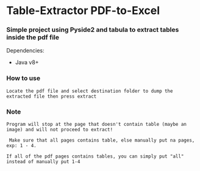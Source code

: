 # Table-Extractor PDF-to-Excel

### Simple project using Pyside2 and tabula to extract tables inside the pdf file

Dependencies:
- Java v8+

### How to use

```Locate the pdf file and select destination folder to dump the extracted file then press extract```

### Note 

```Program will stop at the page that doesn't contain table (maybe an image) and will not proceed to extract!```

``` Make sure that all pages contains table, else manually put na pages, exp: 1 - 4.```

 ```If all of the pdf pages contains tables, you can simply put "all" instead of manually put 1-4```
